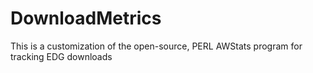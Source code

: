 DownloadMetrics
===============

This is a customization of the open-source, PERL AWStats program for tracking EDG downloads
